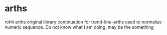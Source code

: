 # arths
rohh arths original library continuation for trend-line-arths used to normalize numeric sequence. Do not know what I am doing, may be the something
